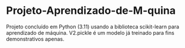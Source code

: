# Projeto-Aprendizado-de-M-quina
Projeto concluído em Python (3.11) usando a biblioteca scikit-learn para aprendizado de máquina.
V2.pickle é um modelo já treinado para fins demonstrativos apenas.
